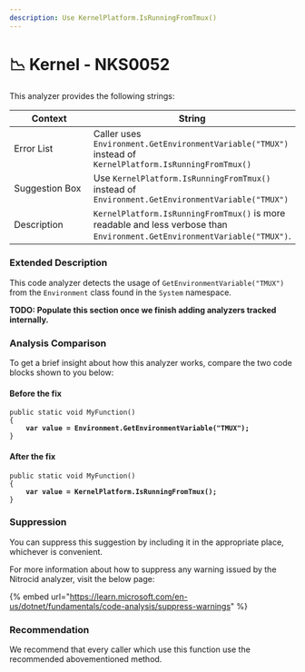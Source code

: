 ```yaml
---
description: Use KernelPlatform.IsRunningFromTmux()
---
```


# 📉 Kernel - NKS0052

This analyzer provides the following strings:

<table><thead><tr><th width="174">Context</th><th>String</th></tr></thead><tbody><tr><td>Error List</td><td>Caller uses <code>Environment.GetEnvironmentVariable("TMUX")</code> instead of <code>KernelPlatform.IsRunningFromTmux()</code></td></tr><tr><td>Suggestion Box</td><td>Use <code>KernelPlatform.IsRunningFromTmux()</code> instead of <code>Environment.GetEnvironmentVariable("TMUX")</code></td></tr><tr><td>Description</td><td><code>KernelPlatform.IsRunningFromTmux()</code> is more readable and less verbose than <code>Environment.GetEnvironmentVariable("TMUX")</code>.</td></tr></tbody></table>

### Extended Description

This code analyzer detects the usage of `GetEnvironmentVariable("TMUX")` from the `Environment` class found in the `System` namespace.

**TODO: Populate this section once we finish adding analyzers tracked internally.**

### Analysis Comparison

To get a brief insight about how this analyzer works, compare the two code blocks shown to you below:

#### Before the fix

<pre class="language-csharp" data-title="Somewhere in your mod code..." data-line-numbers><code class="lang-csharp">public static void MyFunction()
{
<strong>    var value = Environment.GetEnvironmentVariable("TMUX");
</strong>}
</code></pre>

#### After the fix

<pre class="language-csharp" data-title="Somewhere in your mod code..." data-line-numbers><code class="lang-csharp">public static void MyFunction()
{
<strong>    var value = KernelPlatform.IsRunningFromTmux();
</strong>}
</code></pre>

### Suppression

You can suppress this suggestion by including it in the appropriate place, whichever is convenient.

For more information about how to suppress any warning issued by the Nitrocid analyzer, visit the below page:

{% embed url="https://learn.microsoft.com/en-us/dotnet/fundamentals/code-analysis/suppress-warnings" %}

### Recommendation

We recommend that every caller which use this function use the recommended abovementioned method.
